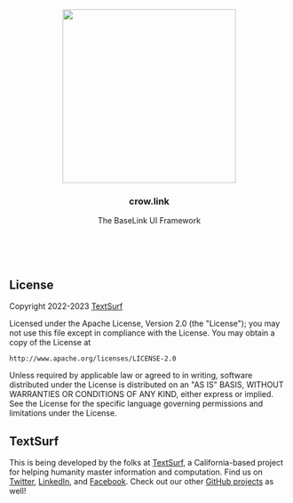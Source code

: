 <br/>
<br/>
<br/>
<br/>
<br/>
<br/>
<br/>

<p align='center'>
  <img src='https://github.com/textsurf/crow.link/blob/make/view/view.svg?raw=true' height='312'>
</p>

<h3 align='center'>crow.link</h3>
<p align='center'>
  The BaseLink UI Framework
</p>

<br/>
<br/>
<br/>

## License

Copyright 2022-2023 <a href='https://text.surf'>TextSurf</a>

Licensed under the Apache License, Version 2.0 (the "License");
you may not use this file except in compliance with the License.
You may obtain a copy of the License at

    http://www.apache.org/licenses/LICENSE-2.0

Unless required by applicable law or agreed to in writing, software
distributed under the License is distributed on an "AS IS" BASIS,
WITHOUT WARRANTIES OR CONDITIONS OF ANY KIND, either express or implied.
See the License for the specific language governing permissions and
limitations under the License.

## TextSurf

This is being developed by the folks at [TextSurf](https://text.surf), a California-based project for helping humanity master information and computation. Find us on [Twitter](https://twitter.com/_textsurf), [LinkedIn](https://www.linkedin.com/company/textsurf), and [Facebook](https://www.facebook.com/textsurf). Check out our other [GitHub projects](https://github.com/textsurf) as well!
